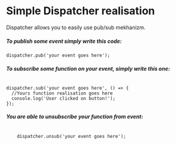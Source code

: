 <h1>Simple Dispatcher realisation</h1>
<p>Dispatcher allows you to easily use pub/sub mekhanizm.</p>
<h5>To publish some event simply write this code:</h5>
<code>dispatcher.pub('your event goes here');</code>
<h5>To subscribe some function on your event, simply write this one:</h5>
<code>
dispatcher.sub('your event goes here', () => {
  //Yours function realisation goes here
  console.log('User clicked on button!');
});
</code>
<h5>
	You are able to unsubscribe your function from event:
</h5>
<code>
	dispatcher.unsub('your event goes here');
</code>
